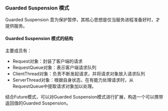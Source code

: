 ### Guarded Suspension 模式

Guarded Suspension 意为保护暂停，其核心思想是仅当服务进程准备好时，才提供服务。

#### Guarded Suspension 模式的结构
主要成员有：
 - Request对象：封装了客户端的请求
 - RequestQueue对象：表示客户端请求队列
 - ClientThread对象：负责不断发起请求，并将请求对象放入请求队列
 - ServerThread对象：根据自身状态，在有能力处理请求时，从RequestQueue中提取请求对象加以处理。

结合Future模式，可以对Guarded Suspension模式进行扩展，构造一个可以携带返回值的Guarded Suspension。